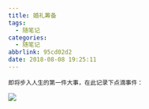 ```yaml
---
title: 婚礼筹备
tags:
  - 随笔记
categories:
  - 随笔记
abbrlink: 95cd02d2
date: 2018-08-08 19:25:11
---
```


	即将步入人生的第一件大事，在此记录下点滴事件：

![](https://ws2.sinaimg.cn/large/0069RVTdly1fu2ilxv3rtj310g11iwjs.jpg)

<!--more-->